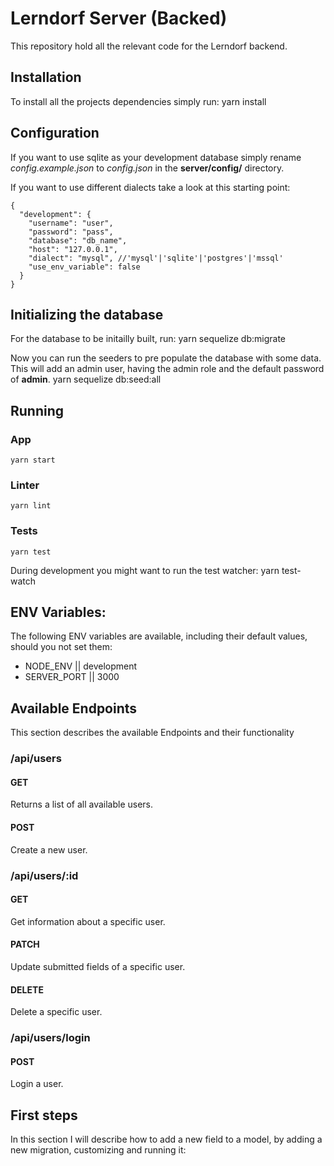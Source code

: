 # Lerndorf Server (Backed)
This repository hold all the relevant code for the Lerndorf backend.

## Installation
To install all the projects dependencies simply run:
    yarn install

## Configuration
If you want to use sqlite as your development database simply rename *config.example.json* to *config.json* in the **server/config/** directory.

If you want to use different dialects take a look at this starting point:
```
{
  "development": {
    "username": "user",
    "password": "pass",
    "database": "db_name",
    "host": "127.0.0.1",
    "dialect": "mysql", //'mysql'|'sqlite'|'postgres'|'mssql'
    "use_env_variable": false
  }
}
```

## Initializing the database
For the database to be initailly built, run:
    yarn sequelize db:migrate

Now you can run the seeders to pre populate the database with some data. This will add an admin user, having the admin role and the default password of **admin**.
    yarn sequelize db:seed:all

## Running
### App
    yarn start

### Linter
    yarn lint

### Tests
    yarn test

During development you might want to run the test watcher:
    yarn test-watch

## ENV Variables:
The following ENV variables are available, including their default values, should you not set them:
* NODE_ENV || development
* SERVER_PORT || 3000

## Available Endpoints
This section describes the available Endpoints and their functionality
### /api/users
#### GET
Returns a list of all available users.

#### POST
Create a new user.

### /api/users/:id
#### GET
Get information about a specific user.

#### PATCH
Update submitted fields of a specific user.

#### DELETE
Delete a specific user.

### /api/users/login
#### POST
Login a user.

## First steps
In this section I will describe how to add a new field to a model, by adding a new migration, customizing and running it:
